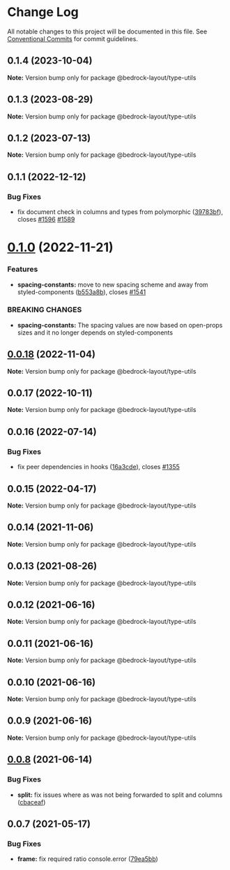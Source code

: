 # Change Log

All notable changes to this project will be documented in this file.
See [Conventional Commits](https://conventionalcommits.org) for commit guidelines.

## 0.1.4 (2023-10-04)

**Note:** Version bump only for package @bedrock-layout/type-utils

## 0.1.3 (2023-08-29)

**Note:** Version bump only for package @bedrock-layout/type-utils

## 0.1.2 (2023-07-13)

**Note:** Version bump only for package @bedrock-layout/type-utils

## 0.1.1 (2022-12-12)

### Bug Fixes

- fix document check in columns and types from polymorphic ([39783bf](https://github.com/Bedrock-Layouts/Bedrock/commit/39783bf61b01b3dbe56d62bc3beeb864d2c45bce)), closes [#1596](https://github.com/Bedrock-Layouts/Bedrock/issues/1596) [#1589](https://github.com/Bedrock-Layouts/Bedrock/issues/1589)

# [0.1.0](https://github.com/Bedrock-Layouts/Bedrock/compare/@bedrock-layout/type-utils@0.0.18...@bedrock-layout/type-utils@0.1.0) (2022-11-21)

### Features

- **spacing-constants:** move to new spacing scheme and away from styled-components ([b553a8b](https://github.com/Bedrock-Layouts/Bedrock/commit/b553a8b6b00fdc65538b39170236131f0855c111)), closes [#1541](https://github.com/Bedrock-Layouts/Bedrock/issues/1541)

### BREAKING CHANGES

- **spacing-constants:** The spacing values are now based on open-props sizes and it no longer depends on
  styled-components

## [0.0.18](https://github.com/Bedrock-Layouts/Bedrock/compare/@bedrock-layout/type-utils@0.0.17...@bedrock-layout/type-utils@0.0.18) (2022-11-04)

**Note:** Version bump only for package @bedrock-layout/type-utils

## 0.0.17 (2022-10-11)

**Note:** Version bump only for package @bedrock-layout/type-utils

## 0.0.16 (2022-07-14)

### Bug Fixes

- fix peer dependencies in hooks ([16a3cde](https://github.com/Bedrock-Layouts/Bedrock/commit/16a3cdee04996a3cc360a42720c62be44aa42b38)), closes [#1355](https://github.com/Bedrock-Layouts/Bedrock/issues/1355)

## 0.0.15 (2022-04-17)

**Note:** Version bump only for package @bedrock-layout/type-utils

## 0.0.14 (2021-11-06)

**Note:** Version bump only for package @bedrock-layout/type-utils

## 0.0.13 (2021-08-26)

**Note:** Version bump only for package @bedrock-layout/type-utils

## 0.0.12 (2021-06-16)

**Note:** Version bump only for package @bedrock-layout/type-utils

## 0.0.11 (2021-06-16)

**Note:** Version bump only for package @bedrock-layout/type-utils

## 0.0.10 (2021-06-16)

**Note:** Version bump only for package @bedrock-layout/type-utils

## 0.0.9 (2021-06-16)

**Note:** Version bump only for package @bedrock-layout/type-utils

## [0.0.8](https://github.com/Bedrock-Layouts/Bedrock/compare/@bedrock-layout/type-utils@0.0.7...@bedrock-layout/type-utils@0.0.8) (2021-06-14)

### Bug Fixes

- **split:** fix issues where as was not being forwarded to split and columns ([cbaceaf](https://github.com/Bedrock-Layouts/Bedrock/commit/cbaceaf43f35ad900f3e19cace08b3879a097c48))

## 0.0.7 (2021-05-17)

### Bug Fixes

- **frame:** fix required ratio console.error ([79ea5bb](https://github.com/Bedrock-Layouts/Bedrock/commit/79ea5bb1b89c4676e4009e91b87ee39dfd198bf6))
